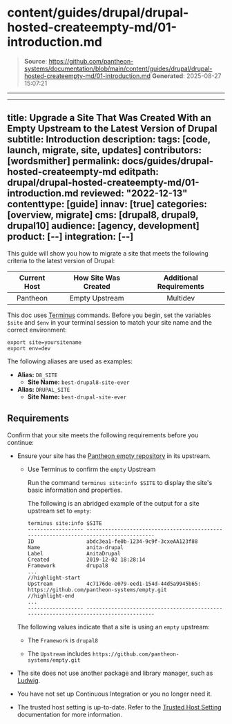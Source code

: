 # content/guides/drupal/drupal-hosted-createempty-md/01-introduction.md

> **Source**: https://github.com/pantheon-systems/documentation/blob/main/content/guides/drupal/drupal-hosted-createempty-md/01-introduction.md
> **Generated**: 2025-08-27 15:07:21

---

---
title: Upgrade a Site That Was Created With an Empty Upstream to the Latest Version of Drupal
subtitle: Introduction
description:
tags: [code, launch, migrate, site, updates]
contributors: [wordsmither]
permalink: docs/guides/drupal-hosted-createempty-md
editpath: drupal/drupal-hosted-createempty-md/01-introduction.md
reviewed: "2022-12-13"
contenttype: [guide]
innav: [true]
categories: [overview, migrate]
cms: [drupal8, drupal9, drupal10]
audience: [agency, development]
product: [--]
integration: [--]
---

This guide will show you how to migrate a site that meets the following criteria to the latest version of Drupal:

|  Current Host | How Site Was Created <Popover title="Site Creation" content="What is the method you used to create the site?" /> |  Additional Requirements <Popover title="Additional Requirements" content="Any other features that must be in place, or that are desired." /> |
| :-------------------------------------------: | :------------------------------------------------------------------------------------------------------------------------------------------: | :----------------------------------------------------------------------------------------------------------------------------------------------------------------------------------------: |
|                   Pantheon                    |                                                                Empty Upstream                                                                |                                                                                          Multidev                                                                                          |

<Partial file="drupal/see-landing.md" />

<Partial file="drupal/commit-history.md" />

<Alert title="Exports" type="export">

This doc uses [Terminus](/terminus) commands. Before you begin, set the variables `$site` and `$env` in your terminal session to match your site name and the correct environment:

```bash{promptUser: user}
export site=yoursitename
export env=dev
```

The following aliases are used as examples:

- **Alias:** `D8_SITE`
  - **Site Name:** `best-drupal8-site-ever`
- **Alias:** `DRUPAL_SITE`
  - **Site Name:** `best-drupal-site-ever`

</Alert>

## Requirements

Confirm that your site meets the following requirements before you continue:

- Ensure your site has the [Pantheon empty repository](https://github.com/pantheon-systems/empty) in its upstream.

  - Use Terminus to confirm the `empty` Upstream

    Run the command `terminus site:info $SITE` to display the site's basic information and properties.

    The following is an abridged example of the output for a site upstream set to `empty`:

    ```bash{outputLines:2-13}
    terminus site:info $SITE
    ------------------ -------------------------------------------------------------------------------------
    ID                 abdc3ea1-fe0b-1234-9c9f-3cxeAA123f88
    Name               anita-drupal
    Label              AnitaDrupal
    Created            2019-12-02 18:28:14
    Framework          drupal8
    ...
    //highlight-start
    Upstream           4c7176de-e079-eed1-154d-44d5a9945b65: https://github.com/pantheon-systems/empty.git
    //highlight-end
    ...
    ------------------ -------------------------------------------------------------------------------------
    ```

  The following values indicate that a site is using an `empty` upstream:

  - The `Framework` is `drupal8`

  - The `Upstream` includes `https://github.com/pantheon-systems/empty.git`

- The site does not use another package and library manager, such as [Ludwig](https://www.drupal.org/project/ludwig).

- You have not set up Continuous Integration or you no longer need it.

- The trusted host setting is up-to-date. Refer to the [Trusted Host Setting](/guides/php/settings-php#trusted-host-setting) documentation for more information.
